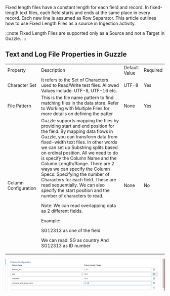 Fixed length files have a constant length for each field and record. In fixed-length text files, each field starts and ends at the same place in every record. Each new line is assumed as Row Separator. This article outlines how to use Fixed Length  Files as a source in Ingestion activity. 

:::note
Fixed Length Files are supported only as a Source and not a Target in Guzzle.
:::

## Text and Log File Properties in Guzzle

<table>
  <tr>
    <td>Property </td>
    <td>Description</td>
    <td>Default Value</td>
    <td>Required</td>
  </tr>
  <tr>
    <td>Character Set</td>
    <td>It refers to the Set of Characters used to Read/Write test files. Allowed Values include: UTF-8, UTF-16 etc.</td>
    <td>UTF-8</td>
    <td>Yes</td>
  </tr>
  <tr>
    <td>File Pattern</td>
    <td>This is the file name pattern to find matching files in the data store. Refer to Working with Multiple Files for more details on defining the patter
</td>
    <td>None</td>
    <td>Yes</td>
  </tr>
  <tr>
    <td>Column Configuration</td>
    <td>Guzzle supports mapping the files by providing start and end position for the field. By mapping data flows in Guzzle, you can transform data from fixed-width text files. In other words we can set up Substring splits based on ordinal position. All we need to do is specify the Column Name and the Column Length/Range. 
There are 2 ways we can specify the Column Specs:
Specifying the number of Characters for each field. These are read sequentially.
We can also specify the start position and the number of characters to read.

Note: We can read overlapping data as 2 different fields.

Example:

SG12313 as one of the field

We can read:
SG as country 
And SG12313 as ID number

</td>
    <td>None</td>
    <td>No</td>
  </tr>
</table>


![image alt text](/img/docs/how-to-guides/ingest_data/fixedlength.png)

